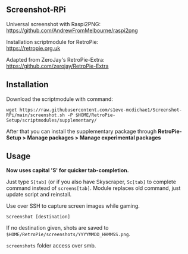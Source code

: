 ## Screenshot-RPi
Universal screenshot with Raspi2PNG:\
https://github.com/AndrewFromMelbourne/raspi2png

Installation scriptmodule for RetroPie:\
https://retropie.org.uk

Adapted from ZeroJay's RetroPie-Extra:\
https://github.com/zerojay/RetroPie-Extra

## Installation
Download the scriptmodule with command:

    wget https://raw.githubusercontent.com/s1eve-mcdichae1/Screenshot-RPi/main/screenshot.sh -P $HOME/RetroPie-Setup/scriptmodules/supplementary/

After that you can install the supplementary package through **RetroPie-Setup > Manage packages > Manage experimental packages**

## Usage
**Now uses capital 'S' for quicker tab-completion.**

Just type `S[tab]` (or if you also have Skyscraper, `Sc[tab]` to complete command instead of `screens[tab]`. Module replaces old command, just update script and reinstall.

Use over SSH to capture screen images while gaming.

    Screenshot [destination]

If no destination given, shots are saved to `$HOME/RetroPie/screenshots/YYYYMMDD_HHMMSS.png`.

`screenshots` folder access over smb.
